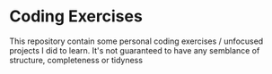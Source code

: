 # Coding Exercises

This repository contain some personal coding exercises / unfocused projects I did to learn. It's not guaranteed to have any semblance of structure, completeness or tidyness
